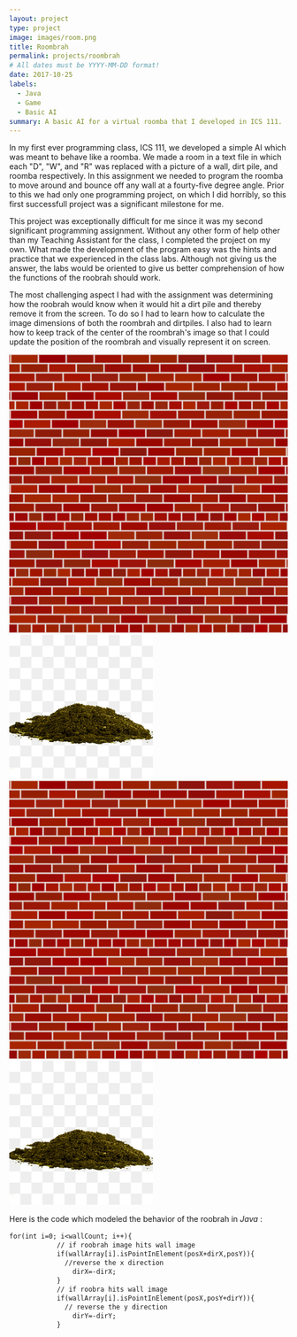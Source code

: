```yaml
---
layout: project
type: project
image: images/room.png
title: Roombrah
permalink: projects/roombrah
# All dates must be YYYY-MM-DD format!
date: 2017-10-25
labels:
  - Java
  - Game
  - Basic AI
summary: A basic AI for a virtual roomba that I developed in ICS 111.
---
```



In my first ever programming class, ICS 111, we developed a simple AI which was meant to behave like a roomba. We made a room in a text
file in which each "D", "W", and "R" was replaced with a picture of a wall, dirt pile, and roomba respectively. In this assignment we
needed to program the roomba to move around and bounce off any wall at a fourty-five degree angle. Prior to this we had only one
programming project, on which I did horribly, so this first successfull project was a significant milestone for me.

This project was exceptionally difficult for me since it was my second significant programming assignment. Without any other form of
help other than my Teaching Assistant for the class, I completed the project on my own. What made the development of the program easy
was the hints and practice that we experienced in the class labs. Although not giving us the answer, the labs would be oriented to give
us better comprehension of how the functions of the roobrah should work.

The most challenging aspect I had with the assignment was determining how the roobrah would know when it would hit a dirt pile and 
thereby remove it from the screen. To do so I had to learn how to calculate the image dimensions of both the roombrah and dirtpiles. I 
also had to learn how to keep track of the center of the roombrah's image so that I could update the position of the roombrah and 
visually represent it on screen.


<div class="ui small rounded images">
	<img src="../images/originalbricks.png">
	<img src="../images/originaldirtmound.jpg">
	<img src="../images/originalbricks.png">
	<img src="../images/originaldirtmound.jpg">
</div>





Here is the code which modeled the behavior of the roobrah in _*Java*_ :
```
for(int i=0; i<wallCount; i++){
			// if roobrah image hits wall image
			if(wallArray[i].isPointInElement(posX+dirX,posY)){	
			  //reverse the x direction
				dirX=-dirX;
			}
			// if roobra hits wall image
			if(wallArray[i].isPointInElement(posX,posY+dirY)){	
			  // reverse the y direction
				dirY=-dirY;
			}
```


